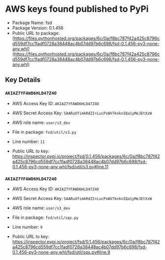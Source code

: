 # AWS keys found published to PyPi

* Package Name: fsd
* Package Version: 0.1.456
* Public URL to package: [https://files.pythonhosted.org/packages/6c/0a/f8bc787f42a425c8796cd559df7cc1fadf0728a38448ac4b07dd97b6c698/fsd-0.1.456-py3-none-any.whl](https://files.pythonhosted.org/packages/6c/0a/f8bc787f42a425c8796cd559df7cc1fadf0728a38448ac4b07dd97b6c698/fsd-0.1.456-py3-none-any.whl)

## Key Details

### `AKIAZ7YFAWD6HLD47Z4O`

* AWS Access Key ID: `AKIAZ7YFAWD6HLD47Z4O`
* AWS Secret Access Key: `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` 
* AWS role name: `user/s3_dev`
* File in package: `fsd/util/s3.py`
* Line number: `11`

* Public URL to key: https://inspector.pypi.io/project/fsd/0.1.456/packages/6c/0a/f8bc787f42a425c8796cd559df7cc1fadf0728a38448ac4b07dd97b6c698/fsd-0.1.456-py3-none-any.whl/fsd/util/s3.py#line.11



### `AKIAZ7YFAWD6HLD47Z4O`

* AWS Access Key ID: `AKIAZ7YFAWD6HLD47Z4O`
* AWS Secret Access Key: `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` 
* AWS role name: `user/s3_dev`
* File in package: `fsd/util/sqs.py`
* Line number: `9`

* Public URL to key: https://inspector.pypi.io/project/fsd/0.1.456/packages/6c/0a/f8bc787f42a425c8796cd559df7cc1fadf0728a38448ac4b07dd97b6c698/fsd-0.1.456-py3-none-any.whl/fsd/util/sqs.py#line.9


